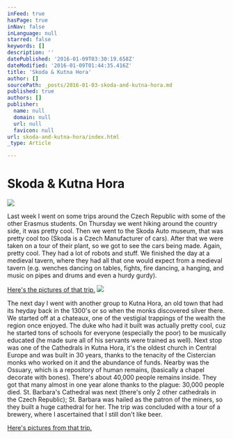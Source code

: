 ```yaml
---
inFeed: true
hasPage: true
inNav: false
inLanguage: null
starred: false
keywords: []
description: ''
datePublished: '2016-01-09T03:30:19.658Z'
dateModified: '2016-01-09T01:44:35.416Z'
title: 'Skoda & Kutna Hora'
author: []
sourcePath: _posts/2016-01-03-skoda-and-kutna-hora.md
published: true
authors: []
publisher:
  name: null
  domain: null
  url: null
  favicon: null
url: skoda-and-kutna-hora/index.html
_type: Article

---
```

# Skoda & Kutna Hora
![](https://the-grid-user-content.s3-us-west-2.amazonaws.com/4b50b558-74c1-4dee-80bc-647265ad8c25.JPG)

Last week I went on some trips around the Czech Republic with some of the other Erasmus students. On Thursday we went hiking around the country side, it was pretty cool. Then we went to the Skoda Auto museum, that was pretty cool too (Skoda is a Czech Manufacturer of cars). After that we were taken on a tour of their plant, so we got to see the cars being made. Again, pretty cool. They had a lot of robots and stuff. We finished the day at a medieval tavern, where they had all that one would expect from a medieval tavern (e.g. wenches dancing on tables, fights, fire dancing, a hanging, and music on pipes and drums and even a hurdy gurdy). 

[Here's the pictures of that trip.][0]
![](https://the-grid-user-content.s3-us-west-2.amazonaws.com/4961494a-5375-4d02-b5e8-ce68e394f817.JPG)

The next day I went with another group to Kutna Hora, an old town that had its heyday back in the 1300's or so when the monks discovered silver there. We started off at a chateaux, one of the vestigial trappings of the wealth the region once enjoyed. The duke who had it built was actually pretty cool, cuz he started tons of schools for everyone (especially the poor) to be musically educated (he made sure all of his servants were trained as well). Next stop was one of the Cathedrals in Kutna Hora, it's the oldest church in Central Europe and was built in 30 years, thanks to the tenacity of the Cistercian monks who worked on it and the abundance of funds. Nearby was the Ossuary, which is a repository of human remains, (basically a chapel decorate with bones). There's about 40,000 people remains inside. They got that many almost in one year alone thanks to the plague: 30,000 people died. St. Barbara's Cathedral was next (there's only 2 other cathedrals in the Czech Republic); St. Barbara was hailed as the patron of the miners, so they built a huge cathedral for her. The trip was concluded with a tour of a brewery, where I ascertained that I still don't like beer.

[Here's pictures from that trip.][1]

[0]: https://plus.google.com/photos/+TimBryan/albums/6117197137532213521?authkey=CNGqttnvhNuAWA
[1]: https://plus.google.com/photos/102986208292839376884/albums/6117484686254712561?authkey=CLimvKrBx8jiPg